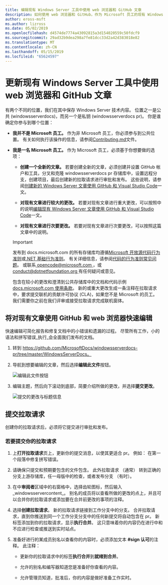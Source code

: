 ```yaml
---
title: 编辑现有 Windows Server 工具中使用 web 浏览器和 GitHub 文章
description: 如何使用 web 浏览器和 GitHub，作为 Microsoft 员工的现有 Windows Server 文档中进行快速编辑。
author: eross-msft
ms.author: lizross
ms.date: 05/02/2019
ms.openlocfilehash: d4574de7774a43092815a3d154020559c50fdcf9
ms.sourcegitcommit: 29ad32b9dea298a7fe81dcc33d2a42d383018e82
ms.translationtype: MT
ms.contentlocale: zh-CN
ms.lasthandoff: 05/15/2019
ms.locfileid: "65624597"
---
```

# <a name="update-existing-windows-server-articles-using-a-web-browser-and-github"></a>更新现有 Windows Server 工具中使用 web 浏览器和 GitHub 文章

有两个不同的位置，我们在其中保存 Windows Server 技术内容。 位置之一是公共 (windowsserverdocs)，而另一个是私钥 (windowsserverdocs pr)。 你是谁确定你参与到哪个位置：

- **我并不是 Microsoft 员工。** 作为非 Microsoft 员工，你必须参与到公共位置。 有关如何执行该操作的信息，请参阅[Contributing.md](https://github.com/MicrosoftDocs/windowsserverdocs/blob/master/CONTRIBUTING.md)文件。

- **我是一名 Microsoft 员工。** 作为 Microsoft 员工，必须基于你想要做的选项：

    - **创建一个全新的文章。** 若要创建全新的文章，必须创建并设置 GitHub 帐户和工具，分叉和克隆 windowsserverdocs pr 存储库中，设置远程分支，创建项目，最后创建新的拉取请求进行审批和发布。 这些说明，请参阅[创建新的 Windows Server 文章使用 GitHub 和 Visual Studio Code](create-new-using-github.md)一文。

    - **对现有文章进行较大的更改。** 若要对现有文章进行重大更改，可以按照中的说明[编辑现有 Windows Server 文章使用 GitHub 和 Visual Studio Code](edit-existing-using-github.md)一文。

    - **对现有文章进行次要更改。** 若要对现有文章进行次要更改，可以按照这篇文章中的说明。

    > [!IMPORTANT]
    > 发布到 docs.microsoft.com 的所有存储库均遵循[Microsoft 开放源代码行为准则](https://opensource.microsoft.com/codeofconduct/)或[.NET 基础行为准则](https://dotnetfoundation.org/code-of-conduct)。 有关详细信息，请参阅[代码的行为准则常见问题](https://opensource.microsoft.com/codeofconduct/faq/)。 或联系[ opencode@microsoft.com ](mailto:opencode@microsoft.com)，或[ conduct@dotnetfoundation.org ](mailto:conduct@dotnetfoundation.org)有任何疑问或意见。
    >
    > 包含在较小的更改和澄清到公共存储库中的文档和代码示例[docs.microsoft.com 使用条款](https://docs.microsoft.com/legal/termsofuse)。 新的或重大更改生成一条注释在拉取请求中，要求提交联机的贡献许可协议 (CLA)，如果您不是 Microsoft 的员工。 我们需要你之前在我们评审或接受拉取请求完成联机窗体。

## <a name="quick-edits-to-existing-articles-using-github-and-a-web-browser"></a>将对现有文章使用 GitHub 和 web 浏览器快速编辑

快速编辑可简化报告和修复文档中的小错误和遗漏的过程。 尽管所有工作，小的语法和拼写错误_执行_会全面我们发布的文档。

1. 转到 https://github.com/MicrosoftDocs/windowsserverdocs-pr/tree/master/WindowsServerDocs。

2. 导航到想要编辑的文章，然后选择**编辑此文件**按钮。

   ![编辑此文件按钮](media/github-browser-updates/edit-this-file.png)

3. 编辑主题，然后向下滚动到底部，简要介绍所做的更改，并选择**提交更改**。

    ![提交的更改与标题信息](media/github-browser-updates/commit-changes.png)

## <a name="submit-the-pull-request"></a>提交拉取请求

创建你的拉取请求后，必须将它提交进行审批和发布。

### <a name="to-submit-your-pull-request"></a>若要提交你的拉取请求

1. 上**打开拉取请求**页上，更新你的提交消息，以使其更适合 pr。 例如： 在第一个段落中修复拼写错误。

2. 请确保只提交和预期要包含的文件包含。 此外拉取请求 （通常） 转到正确的分支上游存储库，任一母版中的检查，或者发布分支 （有时）。

3. 在中**审阅者**区域中的右窗格中，选择齿轮图标，然后输入_windowsservercontent_。 别名的成员将以查看所做的更改的点上，并且可以合并你的拉取请求或添加要在合并前更改的事项的注释。

4. 选择**创建拉取请求**。 新的拉取请求链接到工作分支中的分支。 合并拉取请求，直到你推送到同一个工作分支分支中的任何新提交将自动包含在 pr。 新标签添加到你的拉取请求，显示**执行合并**。 这只意味着你的内容仍在进行中和不应进行检查或推送到实时站点。

5. 准备好进行的某成员别名以查看你的内容时，必须添加文本 **#sign 认可**的注释。 此注释：

    - 更新你的拉取请求中的标签**执行合并**到**就绪到合并**。

    - 允许的别名和编写器知道您是准备好你查看的内容。

    - 允许管理员知道，批准后，你的内容是做好准备工作实时。